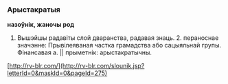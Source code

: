 ### Арыстакратыя
**назоўнік, жаночы род**

1. Вышэйшы радавіты слой дваранства, радавая знаць. 2. пераноснае значэнне: Прывілеяваная частка грамадства або сацыяльнай групы. Фінансавая а. || прыметнік: арыстакратычны.

<a rel="author">[http://rv-blr.com/](http://rv-blr.com/slounik.jsp?letterId=0&maskId=0&pageId=275)</a>
